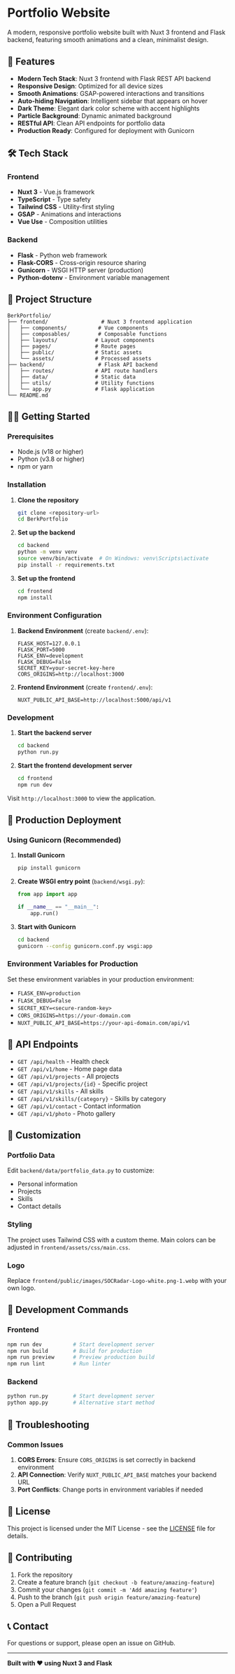 # Portfolio Website

A modern, responsive portfolio website built with Nuxt 3 frontend and Flask backend, featuring smooth animations and a clean, minimalist design.

## 🚀 Features

- **Modern Tech Stack**: Nuxt 3 frontend with Flask REST API backend
- **Responsive Design**: Optimized for all device sizes
- **Smooth Animations**: GSAP-powered interactions and transitions
- **Auto-hiding Navigation**: Intelligent sidebar that appears on hover
- **Dark Theme**: Elegant dark color scheme with accent highlights
- **Particle Background**: Dynamic animated background
- **RESTful API**: Clean API endpoints for portfolio data
- **Production Ready**: Configured for deployment with Gunicorn

## 🛠️ Tech Stack

### Frontend
- **Nuxt 3** - Vue.js framework
- **TypeScript** - Type safety
- **Tailwind CSS** - Utility-first styling
- **GSAP** - Animations and interactions
- **Vue Use** - Composition utilities

### Backend
- **Flask** - Python web framework
- **Flask-CORS** - Cross-origin resource sharing
- **Gunicorn** - WSGI HTTP server (production)
- **Python-dotenv** - Environment variable management

## 📁 Project Structure

```
BerkPortfolio/
├── frontend/                 # Nuxt 3 frontend application
│   ├── components/          # Vue components
│   ├── composables/         # Composable functions
│   ├── layouts/            # Layout components
│   ├── pages/              # Route pages
│   ├── public/             # Static assets
│   └── assets/             # Processed assets
├── backend/                 # Flask API backend
│   ├── routes/             # API route handlers
│   ├── data/               # Static data
│   ├── utils/              # Utility functions
│   └── app.py              # Flask application
└── README.md
```

## 🏃‍♂️ Getting Started

### Prerequisites

- Node.js (v18 or higher)
- Python (v3.8 or higher)
- npm or yarn

### Installation

1. **Clone the repository**
   ```bash
   git clone <repository-url>
   cd BerkPortfolio
   ```

2. **Set up the backend**
   ```bash
   cd backend
   python -m venv venv
   source venv/bin/activate  # On Windows: venv\Scripts\activate
   pip install -r requirements.txt
   ```

3. **Set up the frontend**
   ```bash
   cd frontend
   npm install
   ```

### Environment Configuration

1. **Backend Environment** (create `backend/.env`):
   ```env
   FLASK_HOST=127.0.0.1
   FLASK_PORT=5000
   FLASK_ENV=development
   FLASK_DEBUG=False
   SECRET_KEY=your-secret-key-here
   CORS_ORIGINS=http://localhost:3000
   ```

2. **Frontend Environment** (create `frontend/.env`):
   ```env
   NUXT_PUBLIC_API_BASE=http://localhost:5000/api/v1
   ```

### Development

1. **Start the backend server**
   ```bash
   cd backend
   python run.py
   ```

2. **Start the frontend development server**
   ```bash
   cd frontend
   npm run dev
   ```

Visit `http://localhost:3000` to view the application.

## 🚀 Production Deployment

### Using Gunicorn (Recommended)

1. **Install Gunicorn**
   ```bash
   pip install gunicorn
   ```

2. **Create WSGI entry point** (`backend/wsgi.py`):
   ```python
   from app import app
   
   if __name__ == "__main__":
       app.run()
   ```

3. **Start with Gunicorn**
   ```bash
   cd backend
   gunicorn --config gunicorn.conf.py wsgi:app
   ```

### Environment Variables for Production

Set these environment variables in your production environment:

- `FLASK_ENV=production`
- `FLASK_DEBUG=False`
- `SECRET_KEY=<secure-random-key>`
- `CORS_ORIGINS=https://your-domain.com`
- `NUXT_PUBLIC_API_BASE=https://your-api-domain.com/api/v1`

## 📡 API Endpoints

- `GET /api/health` - Health check
- `GET /api/v1/home` - Home page data
- `GET /api/v1/projects` - All projects
- `GET /api/v1/projects/{id}` - Specific project
- `GET /api/v1/skills` - All skills
- `GET /api/v1/skills/{category}` - Skills by category
- `GET /api/v1/contact` - Contact information
- `GET /api/v1/photo` - Photo gallery

## 🎨 Customization

### Portfolio Data

Edit `backend/data/portfolio_data.py` to customize:
- Personal information
- Projects
- Skills
- Contact details

### Styling

The project uses Tailwind CSS with a custom theme. Main colors can be adjusted in `frontend/assets/css/main.css`.

### Logo

Replace `frontend/public/images/SOCRadar-Logo-white.png-1.webp` with your own logo.

## 🔧 Development Commands

### Frontend
```bash
npm run dev          # Start development server
npm run build        # Build for production
npm run preview      # Preview production build
npm run lint         # Run linter
```

### Backend
```bash
python run.py        # Start development server
python app.py        # Alternative start method
```

## 🐛 Troubleshooting

### Common Issues

1. **CORS Errors**: Ensure `CORS_ORIGINS` is set correctly in backend environment
2. **API Connection**: Verify `NUXT_PUBLIC_API_BASE` matches your backend URL
3. **Port Conflicts**: Change ports in environment variables if needed

## 📄 License

This project is licensed under the MIT License - see the [LICENSE](LICENSE) file for details.

## 🤝 Contributing

1. Fork the repository
2. Create a feature branch (`git checkout -b feature/amazing-feature`)
3. Commit your changes (`git commit -m 'Add amazing feature'`)
4. Push to the branch (`git push origin feature/amazing-feature`)
5. Open a Pull Request

## 📞 Contact

For questions or support, please open an issue on GitHub.

---

**Built with ❤️ using Nuxt 3 and Flask**